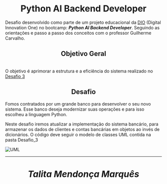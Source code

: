 # <div align="center">Python AI Backend Developer </div>

Desafio desenvolvido como parte de um projeto educacional da [DIO](https://www.dio.me/sign-up?ref=13JYL0Y2AV) (Digital Innovation One) no bootcamp: **_Python AI Backend Developer_**. Seguindo as orientações e passo a passo dos conceitos com o professor Guilherme Carvalho.


## <div align="center"> Objetivo Geral</div>

<br>O objetivo é aprimorar a estrutura e a eficiência do sistema realizado no [Desafio 3](https://github.com/skyzinha-chan/Python-AI-Backend-Developer-Desafios/blob/main/Desafio_3/Desafio_3_v2.py)

## <div align="center"> Desafio</div>


Fomos contratados por um grande banco para desenvolver o
seu novo sistema. Esse banco deseja modernizar suas
operações e para isso escolheu a linguagem Python. 

Neste desafio iremos atualizar a implementação do sistema bancário, para armazenar os dados de clientes e contas bancárias em objetos ao invés de dicionários. O código deve seguir o modelo de classes UML contida na pasta Desafio_3

![UML](https://github.com/skyzinha-chan/Python-AI-Backend-Developer-Desafios/blob/main/Desafio_3/Modelando%20o%20Sistema%20Banc%C3%A1rio%20em%20POO%20com%20Python.png)
***
# <div align="center"> **_Talita Mendonça Marquês_** </div>


















